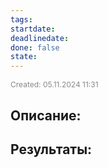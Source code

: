 ```yaml
---
tags: 
startdate: 
deadlinedate: 
done: false
state:
---
```

<span style="font-size:12px; color:#888888;">Created: 05.11.2024 11:31</span>

## Описание:


## Результаты:


